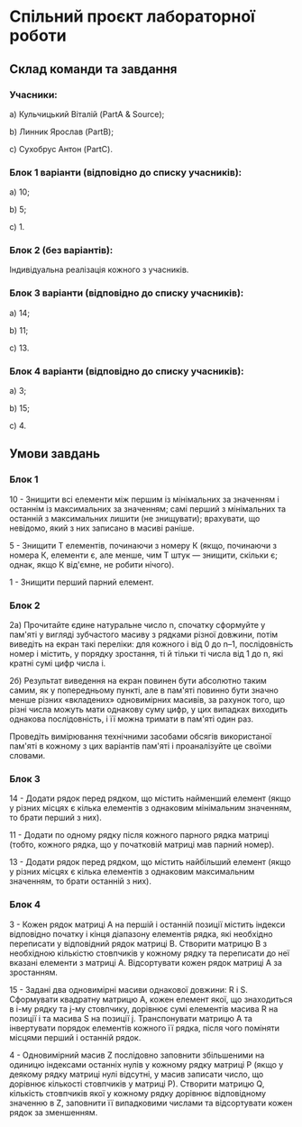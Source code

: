 # Спільний проєкт лабораторної роботи

## Склад команди та завдання

### Учасники:

a) Кульчицький Віталій (PartA & Source);

b) Линник Ярослав (PartB);

c) Сухобрус Антон (PartC).

### Блок 1 варіанти (відповідно до списку учасників):

a) 10;

b) 5;

c) 1.

### Блок 2 (без варіантів):

Індивідуальна реалізація кожного з учасників.

### Блок 3 варіанти (відповідно до списку учасників):

a) 14; 

b) 11;

c) 13.

### Блок 4 варіанти (відповідно до списку учасників):

a) 3; 

b) 15;

c) 4.

## Умови завдань

### Блок 1

10 - Знищити всі елементи між першим із мінімальних за значенням і останнім із максимальних за значенням; самі перший з мінімальних та останній з максимальних лишити (не знищувати); врахувати, що невідомо, який з них записано в масиві раніше.

5 - Знищити T елементів, починаючи з номеру К (якщо, починаючи з номера К, елементи є, але менше, чим T штук — знищити, скільки є; однак, якщо К від'ємне, не робити нічого).

1 - Знищити перший парний елемент.

### Блок 2

2а) Прочитайте єдине натуральне число n, спочатку сформуйте у пам'яті у вигляді зубчастого масиву з
рядками різної довжини, потім виведіть на екран такі переліки: для кожного i від 0 до n–1, послідовність
номер i містить, у порядку зростання, ті й тільки ті числа від 1 до n, які кратні сумі цифр числа i.

2б) Результат виведення на екран повинен бути абсолютно таким самим, як у попередньому пункті, але в
пам'яті повинно бути значно менше різних «вкладених» одновимірних масивів, за рахунок того, що різні
числа можуть мати однакову суму цифр, у цих випадках виходить однакова послідовність, і її можна
тримати в пам'яті один раз.

Проведіть вимірювання технічними засобами обсягів використаної пам'яті в кожному з цих варіантів
пам'яті і проаналізуйте це своїми словами.

### Блок 3

14 - Додати рядок перед рядком, що містить найменший елемент (якщо у різних місцях є кілька елементів з однаковим мінімальним значенням, то брати перший з них).

11 - Додати по одному рядку після кожного парного рядка матриці (тобто, кожного рядка, що у початковій матриці мав парний номер).

13 - Додати рядок перед рядком, що містить найбільший елемент (якщо у різних місцях є кілька елементів з однаковим максимальним значенням, то брати останній з них).

### Блок 4

3 - Кожен рядок матриці A на першій і останній позиції містить індекси відповідно початку і кінця діапазону елементів рядка, які необхідно переписати у відповідний рядок матриці B. Створити матрицю B з необхідною кількістю стовпчиків у кожному рядку та переписати до неї вказані елементи з матриці A. Відсортувати кожен рядок матриці A за зростанням.

15 - Задані два одновимірні масиви однакової довжини: R і S. Сформувати квадратну матрицю A, кожен елемент якої, що знаходиться в i-му рядку та j-му стовпчику, дорівнює сумі елементів масива R на позиції i та масива S на позиції j. Транспонувати матрицю A та інвертувати порядок елементів кожного її рядка, після чого поміняти місцями перший і останній рядок.

4 - Одновимірний масив Z послідовно заповнити збільшеними на одиницю індексами останніх нулів у кожному рядку матриці P (якщо у деякому рядку матриці нулі відсутні, у масив записати число, що дорівнює кількості стовпчиків у матриці P). Створити матрицю Q, кількість стовпчиків якої у кожному рядку дорівнює відповідному значенню в Z, заповнити її випадковими числами та відсортувати кожен рядок за зменшенням.
